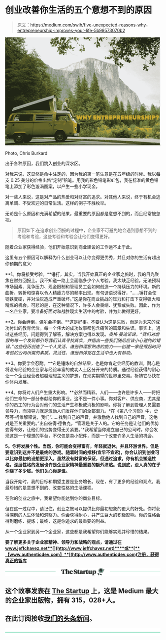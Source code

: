 # 创业改善你生活的五个意想不到的原因

> 原文：<https://medium.com/swlh/five-unexpected-reasons-why-entrepreneurship-improves-your-life-5b99573070b2>

![](img/8d5b40a6f1e395d49db204a14aedeb5e.png)

Photo, Chris Burkard

出于各种原因，我们跳入创业的深水区。

对我来说，这显然是命中注定的，因为我的第一笔生意是在五年级的时候。我以每支 0.25 美分的价格出售“定制”铅笔。用我的彩色铅笔彩虹包，我在标准的黄色铅笔上添加了彩色漩涡图案，以产生一些小学现金。

对一些人来说，这是对产品的热爱和对财富的追求。对其他人来说，终于有机会逃离单调、不受欢迎的日常生活。这样的例子不胜枚举。

无论是什么原因和充满希望的结果，最重要的原因都是意想不到的，而且经常被忽视。

> 原因如下:在追求创业回报的过程中，企业家不可避免地会遇到意想不到的考验和考验，这些考验和考验会让他们变得更好。

随着企业家获得经验，他们开始意识到商业建设的工作远不止于此。

这里有五个原因可以解释为什么创业可以让你变得更优秀，并且对你的生活有超出你预期的意义:

**1。你将接受考验。**锤打，其实。当我开始真正的企业家之旅时，我的目光聚焦在财务回报上。我不知道一路上会面临多少个人考验。我太缺乏经验，无法预料市场因素、竞争压力、现金限制和管理员工会如何创造一个持续压力的环境。新的曲折、转折和惊喜以令人精疲力尽的频率出现。有句谚语说得好，“……锤打会使钢铁变硬，并对油灰造成严重破坏。”这是你在商业挑战的压力和打击下变得强大和精炼的机会。可悲的是，在这种情况下，许多人会畏缩、犹豫或失败。因此，作为一名企业家，要准备好面对和战胜现实生活中的考验，并为此做得更好。

**2。你会绊倒，偶尔会摔倒。**这是好事。不要认为这是失败，而是为未来的成功付出的教育代价。每一个伟大的成功故事都包含痛苦的篇章和失误。事实上，通过这些经历，问题得到了解答，解决方案也得以发现。*奥格·曼迪诺说，“我们对虚假的每一个发现都引导我们认真寻找真实，并指出一些我们随后应该小心避免的错误。”这些经历创造了一个人灵活、谦逊和深思熟虑的能力——创建一家经得起时间考验的公司所需的素质。灵活性、谦逊和体贴在生活中也大有帮助。*

**3。你要学会忍耐。**它是锤炼的自然结果，也是你肯定会经历的教训。耐心是将没有经验的企业家与经验丰富的成功人士区分开来的特质。通过经验获得的耐心让一个企业经营者超越理想主义的梦想，在现实期望的世界里交易。祈祷它尽快在你体内发展。

**4。你将对人们产生重大影响。**必然而精彩。人们——也许是许多人——将把他们生命的一部分奉献给你的事业。这不是一件小事。你对客户、供应商，尤其是你的员工的行为会对他们的生活产生积极或消极的影响。你将了解到管理人员需要领导力，而领导力就是激励人们发挥他们的全部潜力。*在《第八个习惯》中，史蒂芬·柯维解释说，我们“……找到自己的声音，并激励他人找到自己的声音，这绝对是至关重要的。”出自彼得·德鲁克，“管理是关于人的。它的任务是让他们的优势变得有效，让他们的劣势变得无关紧要。”*我希望当你建立自己的公司时，你会发现这是一个理想的平台，不仅仅是卖小配件，而是一个改变许多人生活的机会。

**5。你将发展个性。当然，你可能会变得富有，年轻就退休，并且环游世界。但是要意识到这并不是最终的游戏。随着时间的推移(宜早不宜迟)，你会认识到创业可以比你最初的设想更深入。虽然没有财富的保证，但通过追求，你有机会塑造性格。深层性格的发展也许是企业家精神最重要的额外津贴。说到底，没人真的在乎你赚了多少钱。他们关心你是谁。**

当我开始时，我的目标和期望主要是业务增长。现在，有了更多的经验和观点，我最珍惜的是意想不到的、改变性格的生活课程。

在你的创业之旅中，我希望你能达到你的商业目标。

但在这一过程中，请记住，创业之旅可以提供比你最初想象的更大的好处。你将获得深刻的人生体验和洞察力。你会获得耐心，并产生巨大的积极影响。你的性格会得到磨练、提炼；最终，这是你追求的最重要的利益。

从一个企业家到另一个企业家，这些都是我希望你们能够实现并珍惜的结果。

**要了解更多关于企业家精神、领导力和战略的观点，请通过在 www.jeffchavez.net**[](http://www.jeffchavez.net)****或**[**【www.authenticdev.com】**](http://www.authenticdev.com)注册，获得真正的智库**

**[![](img/308a8d84fb9b2fab43d66c117fcc4bb4.png)](https://medium.com/swlh)**

## **这个故事发表在 [The Startup](https://medium.com/swlh) 上，这是 Medium 最大的企业家出版物，拥有 315，028+人。**

## **在此订阅接收[我们的头条新闻](http://growthsupply.com/the-startup-newsletter/)。**

**[![](img/b0164736ea17a63403e660de5dedf91a.png)](https://medium.com/swlh)**